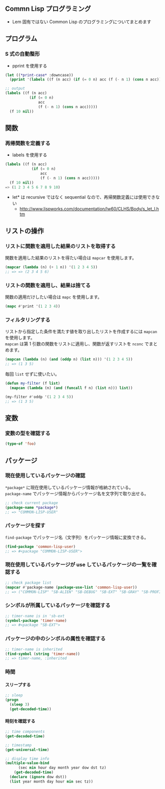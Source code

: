 ## Commn Lisp プログラミング
- Lem 固有ではない Common Lisp のプログラミングについてまとめます

## プログラム

### S 式の自動整形

- pprint を使用する
````lisp
(let ((*print-case* :downcase)) 
  (pprint '(labels ((f (n acc) (if (= 0 n) acc (f (- n 1) (cons n acc))))) (f 10 nil))))

;; output
(labels ((f (n acc)
           (if (= 0 n)
               acc
               (f (- n 1) (cons n acc)))))
  (f 10 nil))
````

## 関数

### 再帰関数を定義する

- labels を使用する
````lisp
(labels ((f (n acc) 
            (if (= 0 n) 
                acc 
                (f (- n 1) (cons n acc))))) 
  (f 10 nil)) 
=> (1 2 3 4 5 6 7 8 9 10)
````

- let* は recursive ではなく sequential なので、再帰関数定義には使用できない
  - http://www.lispworks.com/documentation/lw60/CLHS/Body/s_let_l.htm

## リストの操作

### リストに関数を適用した結果のリストを取得する

関数を適用した結果のリストを得たい場合は `mapcar` を使用します。

````lisp
(mapcar (lambda (n) (+ 1 n)) '(1 2 3 4 5))
;; => => (2 3 4 5 6)
````

### リストの関数を適用し、結果は捨てる

関数の適用だけしたい場合は `mapc` を使用します。

````lisp
(mapc #'print '(1 2 3 4))
````

### フィルタリングする

リストから指定した条件を満たす値を取り出したリストを作成するには `mapcan` を使用します。  
`mapcan` は第 1 引数の関数をリストに適用し、関数が返すリストを `nconc` でまとめます。

````lisp
(mapcan (lambda (n) (and (oddp n) (list n))) '(1 2 3 4 5))
;; => (1 3 5)
````

毎回 `list` せずに使いたい。

````lisp
(defun my-filter (f list)
  (mapcan (lambda (n) (and (funcall f n) (list n))) list))

(my-filter #'oddp '(1 2 3 4 5))
;; => (1 3 5)
````

## 変数

### 変数の型を確認する

````lisp
(type-of 'foo)
````

## パッケージ

### 現在使用しているパッケージの確認

`*package*` に現在使用しているパッケージ情報が格納されている。  
`package-name` でパッケージ情報からパッケージ名を文字列で取り出せる。

````lisp
;; check current package
(package-name *package*)
;; => "COMMON-LISP-USER"
````

### パッケージを探す

`find-package` でパッケージ名（文字列）をパッケージ情報に変換できる。

````lisp
(find-package 'common-lisp-user)
;; => #<package "COMMON-LISP-USER">
````

### 現在使用しているパッケージが use しているパッケージの一覧を確認する

````lisp
;; check package list
(mapcar #'package-name (package-use-list 'common-lisp-user))
;; => ("COMMON-LISP" "SB-ALIEN" "SB-DEBUG" "SB-EXT" "SB-GRAY" "SB-PROFILE")
````

### シンボルが所属しているパッケージを確認する

````lisp
;; timer-name is in 'sb-ext
(symbol-package 'timer-name)
;; => #<package "SB-EXT">
````

### パッケージの中のシンボルの属性を確認する

````lisp
;; timer-name is inherited
(find-symbol (string 'timer-name))
;; => timer-name, :inherited
````

### 時間

#### スリープする

````lisp
;; sleep
(progn
  (sleep 3)
  (get-decoded-time))
````

#### 時刻を確認する

````lisp
;; time components
(get-decoded-time)

;; timestamp
(get-universal-time)

;; display time info
(multiple-value-bind
      (sec min hour day month year dow dst tz)
    (get-decoded-time)
  (declare (ignore dow dst))
  (list year month day hour min sec tz))
````